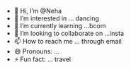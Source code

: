 - 👋 Hi, I’m @Neha
- 👀 I’m interested in ... dancing 
- 🌱 I’m currently learning ...bcom
- 💞️ I’m looking to collaborate on ...insta
- 📫 How to reach me ... through email
- 😄 Pronouns: ...
- ⚡ Fun fact: ... travel 

<!---
SUKHI-biy/SUKHI-biy is a ✨ special ✨ repository because its `README.md` (this file) appears on your GitHub profile.
You can click the Preview link to take a look at your changes.
--->
